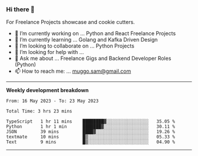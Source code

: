 ### Hi there 👋 



For Freelance Projects showcase and cookie cutters.

- 🔭 I’m currently working on ... Python and React Freelance Projects
- 🌱 I’m currently learning ... Golang and Kafka Driven Design
- 👯 I’m looking to collaborate on ... Python Projects
- 🤔 I’m looking for help with ...
- 💬 Ask me about ... Freelance Gigs and Backend Developer Roles (Python)
- 📫 How to reach me: ... muggo.sam@gmail.com
---------
**Weekly development breakdown**
<!--START_SECTION:waka-->

```text
From: 16 May 2023 - To: 23 May 2023

Total Time: 3 hrs 23 mins

TypeScript   1 hr 11 mins    ████████▓░░░░░░░░░░░░░░░░   35.05 %
Python       1 hr 1 min      ███████▓░░░░░░░░░░░░░░░░░   30.11 %
JSON         39 mins         ████▓░░░░░░░░░░░░░░░░░░░░   19.26 %
textmate     10 mins         █▒░░░░░░░░░░░░░░░░░░░░░░░   05.33 %
Text         9 mins          █▒░░░░░░░░░░░░░░░░░░░░░░░   04.90 %
```

<!--END_SECTION:waka-->

----------


